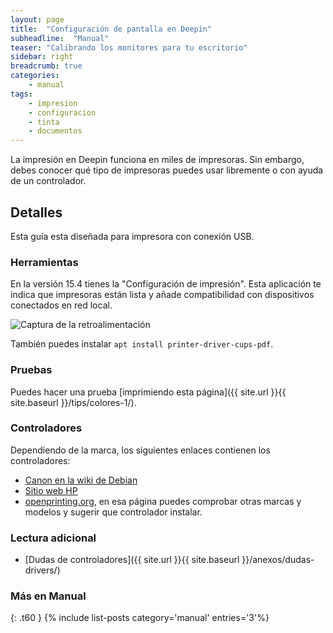 ```yaml
---
layout: page
title:  "Configuración de pantalla en Deepin"
subheadline:  "Manual"
teaser: "Calibrando los monitores para tu escritorio"
sidebar: right
breadcrumb: true
categories:
    - manual
tags:
    - impresion
    - configuracion
    - tinta
    - documentos
---
```


La impresión en Deepin funciona en miles de impresoras. Sin embargo, debes conocer qué tipo de impresoras puedes usar libremente o con ayuda de un controlador.

## Detalles

Esta guía esta diseñada para impresora con conexión USB.

### Herramientas
En la versión 15.4 tienes la "Configuración de impresión". Esta aplicación te indica que impresoras están lista y añade compatibilidad con dispositivos conectados en red local.

<div class="row">
    <div class="medium-12 columns t30">
    <img src="{{ site.urlimg }}system-config-printer.png" alt="Captura de la retroalimentación">
    </div><!-- /.medium-4.columns -->
</div>

También puedes instalar `apt install printer-driver-cups-pdf`.

### Pruebas
Puedes hacer una prueba [imprimiendo esta página]({{ site.url }}{{ site.baseurl }}/tips/colores-1/).

### Controladores
Dependiendo de la marca, los siguientes enlaces contienen los controladores:
* [Canon en la wiki de Debian](https://wiki.debian.org/PrinterDriver/Canon/)
* [Sitio web HP](https://developers.hp.com/hp-linux-imaging-and-printing)
* [openprinting.org](http://www.openprinting.org/printers), en esa página puedes comprobar otras marcas y modelos y sugerir que controlador instalar.

### Lectura adicional

* [Dudas de controladores]({{ site.url }}{{ site.baseurl }}/anexos/dudas-drivers/)

### Más en Manual
{: .t60 }
{% include list-posts category='manual' entries='3'%}
